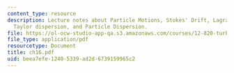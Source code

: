 ```yaml
---
content_type: resource
description: Lecture notes about Particle Motions, Stokes' Drift, Lagrangian dispersion,
  Taylor dispersion, and Particle Dispersion.
file: https://ol-ocw-studio-app-qa.s3.amazonaws.com/courses/12-820-turbulence-in-the-ocean-and-atmosphere-spring-2007/beea7efe12405339ad2d6739159965c2_ch16.pdf
file_type: application/pdf
resourcetype: Document
title: ch16.pdf
uid: beea7efe-1240-5339-ad2d-6739159965c2
---
```


